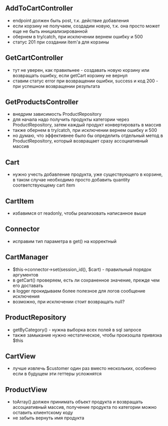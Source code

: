 ## AddToCartController
- endpoint должен быть post, т.к. действие добавления
- если корзину не получаем, создадим новую, т.к. она просто может еще не быть инициализированной
- обернем в try/catch, при исключении вернем ошибку и 500
- статус 201 при создании item'а для корзины

## GetCartController
- тут не уверен, как правильнее - создавать новую корзину или возвращать ошибку, если getCart корзину не вернул
- ставим статус error при возвращении ошибки, success и код 200 - при успешном возвращении результата

## GetProductsController
- внедрим зависимость ProductRepository
- для начала надо получить продукты категории через ProductRepository, затем каждый продукт конвертировать в массив
- также обернем в try/catch, при исключении вернем ошибку и 500
- но думаю, что эффективнее было бы определить отдельный метод в ProductRepository, который возвращает сразу ассоциативный массив

## Cart
- нужно учесть добавление продукта, уже существующего в корзине, в таком случае необходимо
  просто добавить quantity соответствующему cart item

## CartItem
- избавимся от readonly, чтобы реализовать написанное выше

## Connector
- исправим тип параметра в get() на корректный

## CartManager
- $this->connector->set(session_id(), $cart) - правильный порядок аргументов
- в getCart() проверяем, есть ли сохраненное значение, прежде чем его доставать
- в logger прокидываем более полезное для логов сообщение исключения
- возможно, при исключении стоит возвращать null?

## ProductRepository
- getByCategory() - нужна выборка всех полей в sql запросе
- также замыкание нужно нестатическое, чтобы произошла привязка $this

## CartView
- лучше извлечь $customer один раз вместо нескольких, особенно если в будущем эти геттеры усложнятся

## ProductView
- toArray() должен принимать объект продукта и возвращать ассоциативный массив, 
получение продукта по категории можно оставить клиентскому коду
- не забыть вернуть имя продукта
